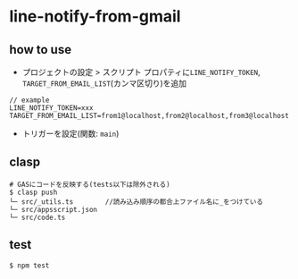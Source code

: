 # line-notify-from-gmail

## how to use
- プロジェクトの設定 > スクリプト プロパティに`LINE_NOTIFY_TOKEN`, `TARGET_FROM_EMAIL_LIST`(カンマ区切り)を追加
```shell
// example
LINE_NOTIFY_TOKEN=xxx
TARGET_FROM_EMAIL_LIST=from1@localhost,from2@localhost,from3@localhost
```
- トリガーを設定(関数: `main`)

## clasp
```shell
# GASにコードを反映する(tests以下は除外される)
$ clasp push
└─ src/_utils.ts        //読み込み順序の都合上ファイル名に_をつけている
└─ src/appsscript.json
└─ src/code.ts
```

## test
```shell
$ npm test
```
